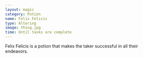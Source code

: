 ```yaml
---
layout: magic
category: Potion
name: Felix Felicis
type: Altering
image: thing.jpg
time: Until tasks are complete
---
```


Felix Felicis is a potion that makes the taker successful in all their endeavors.

